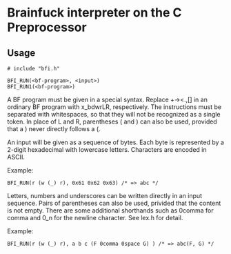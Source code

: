 # Brainfuck interpreter on the C Preprocessor

## Usage

    # include "bfi.h"
    
    BFI_RUN(<bf-program>, <input>)
    BFI_RUN1(<bf-program>)

A BF program must be given in a special syntax. Replace +-><.,[] in
an ordinary BF program with x_bdwrLR, respectively. The instructions
must be separated with whitespaces, so that they will not be
recognized as a single token. In place of L and R, parentheses ( and
) can also be used, provided that a ) never directly follows a (.

An input will be given as a sequence of bytes. Each byte is
represented by a 2-digit hexadecimal with lowercase letters.
Characters are encoded in ASCII.

Example:

    BFI_RUN(r (w (_) r), 0x61 0x62 0x63) /* => abc */

Letters, numbers and underscores can be written directly in an input
sequence. Pairs of parentheses can also be used, privided that the
content is not empty. There are some additional shorthands such as
0comma for comma and 0_n for the newline character. See lex.h for
detail.

Example:

    BFI_RUN(r (w (_) r), a b c (F 0comma 0space G) ) /* => abc(F, G) */
